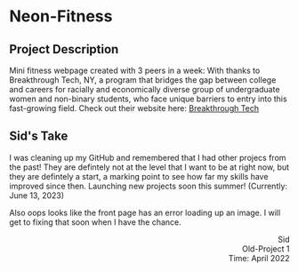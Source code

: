 # Neon-Fitness

## Project Description
Mini fitness webpage created with 3 peers in a week: With thanks to Breakthrough Tech, NY, a program that bridges the gap between college and careers for racially and economically diverse group of undergraduate women and non-binary students, who face unique barriers to entry into this fast-growing field. Check out their website here: [Breakthrough Tech](https://www.breakthroughtech.org/)

## Sid's Take
I was cleaning up my GitHub and remembered that I had other projecs from the past! They are defintely not at the level that I want to be at right now, but they are defintely a start, a marking point to see how far my skills have improved since then. Launching new projects soon this summer! (Currently: June 13, 2023)

Also oops looks like the front page has an error loading up an image. I will get to fixing that soon when I have the chance. 

<div dir="rtl">Sid</div>
<div dir="rtl">Old-Project 1</div>
<div dir="rtl">Time: April 2022</div>
